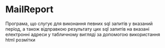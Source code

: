 # MailReport

Програма, що слугує для виконання певних sql запитів у вказаний період, а також відправкою результату цих sql запитів на вказані електронні адреси у табличному вигляді за допомогою використання html розмітки
